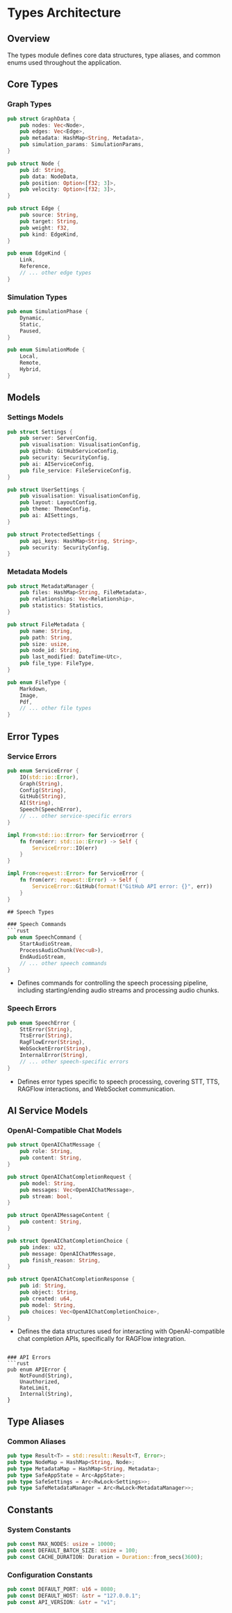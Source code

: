 # Types Architecture

## Overview
The types module defines core data structures, type aliases, and common enums used throughout the application.

## Core Types

### Graph Types
```rust
pub struct GraphData {
    pub nodes: Vec<Node>,
    pub edges: Vec<Edge>,
    pub metadata: HashMap<String, Metadata>,
    pub simulation_params: SimulationParams,
}

pub struct Node {
    pub id: String,
    pub data: NodeData,
    pub position: Option<[f32; 3]>,
    pub velocity: Option<[f32; 3]>,
}

pub struct Edge {
    pub source: String,
    pub target: String,
    pub weight: f32,
    pub kind: EdgeKind,
}

pub enum EdgeKind {
    Link,
    Reference,
    // ... other edge types
}
```

### Simulation Types
```rust
pub enum SimulationPhase {
    Dynamic,
    Static,
    Paused,
}

pub enum SimulationMode {
    Local,
    Remote,
    Hybrid,
}
```

## Models

### Settings Models
```rust
pub struct Settings {
    pub server: ServerConfig,
    pub visualisation: VisualisationConfig,
    pub github: GitHubServiceConfig,
    pub security: SecurityConfig,
    pub ai: AIServiceConfig,
    pub file_service: FileServiceConfig,
}

pub struct UserSettings {
    pub visualisation: VisualisationConfig,
    pub layout: LayoutConfig,
    pub theme: ThemeConfig,
    pub ai: AISettings,
}

pub struct ProtectedSettings {
    pub api_keys: HashMap<String, String>,
    pub security: SecurityConfig,
}
```

### Metadata Models
```rust
pub struct MetadataManager {
    pub files: HashMap<String, FileMetadata>,
    pub relationships: Vec<Relationship>,
    pub statistics: Statistics,
}

pub struct FileMetadata {
    pub name: String,
    pub path: String,
    pub size: usize,
    pub node_id: String,
    pub last_modified: DateTime<Utc>,
    pub file_type: FileType,
}

pub enum FileType {
    Markdown,
    Image,
    Pdf,
    // ... other file types
}
```

## Error Types

### Service Errors
```rust
pub enum ServiceError {
    IO(std::io::Error),
    Graph(String),
    Config(String),
    GitHub(String),
    AI(String),
    Speech(SpeechError),
    // ... other service-specific errors
}

impl From<std::io::Error> for ServiceError {
    fn from(err: std::io::Error) -> Self {
        ServiceError::IO(err)
    }
}

impl From<reqwest::Error> for ServiceError {
    fn from(err: reqwest::Error) -> Self {
        ServiceError::GitHub(format!("GitHub API error: {}", err))
    }
}

## Speech Types

### Speech Commands
```rust
pub enum SpeechCommand {
    StartAudioStream,
    ProcessAudioChunk(Vec<u8>),
    EndAudioStream,
    // ... other speech commands
}
```
- Defines commands for controlling the speech processing pipeline, including starting/ending audio streams and processing audio chunks.

### Speech Errors
```rust
pub enum SpeechError {
    SttError(String),
    TtsError(String),
    RagFlowError(String),
    WebSocketError(String),
    InternalError(String),
    // ... other speech-specific errors
}
```
- Defines error types specific to speech processing, covering STT, TTS, RAGFlow interactions, and WebSocket communication.

## AI Service Models

### OpenAI-Compatible Chat Models
```rust
pub struct OpenAIChatMessage {
    pub role: String,
    pub content: String,
}

pub struct OpenAIChatCompletionRequest {
    pub model: String,
    pub messages: Vec<OpenAIChatMessage>,
    pub stream: bool,
}

pub struct OpenAIMessageContent {
    pub content: String,
}

pub struct OpenAIChatCompletionChoice {
    pub index: u32,
    pub message: OpenAIChatMessage,
    pub finish_reason: String,
}

pub struct OpenAIChatCompletionResponse {
    pub id: String,
    pub object: String,
    pub created: u64,
    pub model: String,
    pub choices: Vec<OpenAIChatCompletionChoice>,
}
```
- Defines the data structures used for interacting with OpenAI-compatible chat completion APIs, specifically for RAGFlow integration.
```

### API Errors
```rust
pub enum APIError {
    NotFound(String),
    Unauthorized,
    RateLimit,
    Internal(String),
}
```

## Type Aliases

### Common Aliases
```rust
pub type Result<T> = std::result::Result<T, Error>;
pub type NodeMap = HashMap<String, Node>;
pub type MetadataMap = HashMap<String, Metadata>;
pub type SafeAppState = Arc<AppState>;
pub type SafeSettings = Arc<RwLock<Settings>>;
pub type SafeMetadataManager = Arc<RwLock<MetadataManager>>;
```

## Constants

### System Constants
```rust
pub const MAX_NODES: usize = 10000;
pub const DEFAULT_BATCH_SIZE: usize = 100;
pub const CACHE_DURATION: Duration = Duration::from_secs(3600);
```

### Configuration Constants
```rust
pub const DEFAULT_PORT: u16 = 8080;
pub const DEFAULT_HOST: &str = "127.0.0.1";
pub const API_VERSION: &str = "v1";